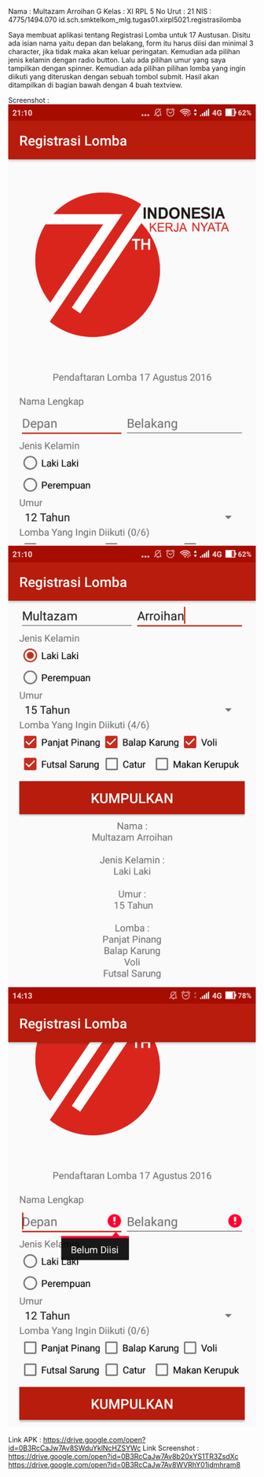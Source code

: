 Nama : Multazam Arroihan G
Kelas : XI RPL 5
No Urut : 21 
NIS : 4775/1494.070
id.sch.smktelkom_mlg.tugas01.xirpl5021.registrasilomba

Saya membuat aplikasi tentang Registrasi Lomba untuk 17 Austusan. Disitu ada isian nama yaitu depan dan belakang, 
form itu harus diisi dan minimal 3 character, jika tidak maka akan keluar peringatan. Kemudian ada pilihan jenis 
kelamin dengan radio button. Lalu ada pilihan umur yang saya tampilkan dengan spinner. Kemudian ada pilihan pilihan 
lomba yang ingin diikuti yang diteruskan dengan sebuah tombol submit. Hasil akan ditampilkan di bagian bawah dengan 
4 buah textview.

Screenshot :
![ss1](https://github.com/rehanarroihan/RegistrasiLomba/blob/master/ss1.png)
![ss1 (2)](https://github.com/rehanarroihan/RegistrasiLomba/blob/master/ss1%20(2).png)
![ss1 (3)](https://github.com/rehanarroihan/RegistrasiLomba/blob/master/ss1%20(3).png)


Link APK : https://drive.google.com/open?id=0B3RcCaJw7Av8SWduYklNcHZSYWc
Link Screenshot : 
https://drive.google.com/open?id=0B3RcCaJw7Av8b20xYS1TR3ZsdXc
https://drive.google.com/open?id=0B3RcCaJw7Av8WVRhY01idmhram8
